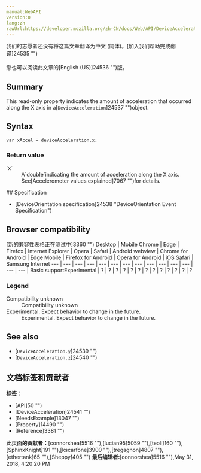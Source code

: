 ```yaml
---
manual:WebAPI
version:0
lang:zh
rawUrl:https://developer.mozilla.org/zh-CN/docs/Web/API/DeviceAcceleration/x
---
```




<bdi>我们的志愿者还没有将这篇文章翻译为<bdi>中文 (简体)</bdi>。[加入我们帮助完成翻译]24535 "")<br></br>您也可以阅读此文章的[English (US)]24536 "")版。</bdi>





## Summary<a name="Summary"></a>


This read-only property indicates the amount of acceleration that occurred along the X axis in a[`DeviceAcceleration`]24537 "")object.


## Syntax<a name="Syntax"></a>

```
var xAccel = deviceAcceleration.x;

```

### Return value<a name="Return_Value"></a>
<dl><dt id=''>`x`</dt><dd>A`double`indicating the amount of acceleration along the X axis. See[Accelerometer values explained]7067 "")for details.</dd></dl>
## Specification<a name="Specification"></a>

* [DeviceOrientation specification]24538 "DeviceOrientation Event Specification")

## Browser compatibility<a name="Browser_compatibility"></a>
[新的兼容性表格正在测试中<i></i>]3360 "")
<abbr>Desktop<i></i></abbr> | <abbr>Mobile<i></i></abbr> 
<abbr>Chrome<i></i></abbr> | <abbr>Edge<i></i></abbr> | <abbr>Firefox<i></i></abbr> | <abbr>Internet Explorer<i></i></abbr> | <abbr>Opera<i></i></abbr> | <abbr>Safari<i></i></abbr> | <abbr>Android webview<i></i></abbr> | <abbr>Chrome for Android<i></i></abbr> | <abbr>Edge Mobile<i></i></abbr> | <abbr>Firefox for Android<i></i></abbr> | <abbr>Opera for Android<i></i></abbr> | <abbr>iOS Safari<i></i></abbr> | <abbr>Samsung Internet<i></i></abbr> 
 ---  |  ---  |  ---  |  ---  |  ---  |  ---  |  ---  |  ---  |  ---  |  ---  |  ---  |  ---  |  ---  |  ---  | 
Basic support<abbr>Experimental<i></i></abbr> | <abbr>?</abbr> | <abbr>?</abbr> | <abbr>?</abbr> | <abbr>?</abbr> | <abbr>?</abbr> | <abbr>?</abbr> | <abbr>?</abbr> | <abbr>?</abbr> | <abbr>?</abbr> | <abbr>?</abbr> | <abbr>?</abbr> | <abbr>?</abbr> | <abbr>?</abbr> 


### Legend<a name="Legend"></a>
<dl><dt id=''><abbr>Compatibility unknown</abbr></dt><dd>Compatibility unknown</dd><dt id=''><abbr>Experimental. Expect behavior to change in the future.<i></i></abbr></dt><dd>Experimental. Expect behavior to change in the future.</dd></dl>

## See also<a name="See_also"></a>

* [`DeviceAcceleration.y`]24539 "")
* [`DeviceAcceleration.z`]24540 "")



## 文档标签和贡献者
**标签：**
* [API]50 "")
* [DeviceAcceleration]24541 "")
* [NeedsExample]13047 "")
* [Property]14490 "")
* [Reference]3381 "")

**此页面的贡献者：**[connorshea]5516 ""),[lucian95]5059 ""),[teoli]160 ""),[SphinxKnight]191 ""),[kscarfone]3900 ""),[tregagnon]4807 ""),[ethertank]65 ""),[Sheppy]405 "")
**最后编辑者:**[connorshea]5516 ""),<time>May 31, 2018, 4:20:20 PM</time>


